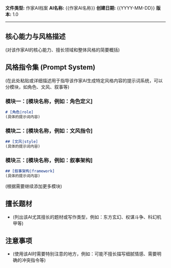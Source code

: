 **文件类型:** 作家AI档案
**AI名称:** {{作家AI名称}}
**创建日期:** {{YYYY-MM-DD}}
**版本:** 1.0

---

## 核心能力与风格描述

(对该作家AI的核心能力、擅长领域和整体风格的简要概括)

## 风格指令集 (Prompt System)

(在此处粘贴或详细描述用于指导该作家AI生成特定风格内容的提示词系统，可以分模块，如角色、文风、叙事等)

### 模块一：[模块名称，例如：角色定义]
```markdown
# [角色|role]
(具体的提示词内容)
```

### 模块二：[模块名称，例如：文风指令]
```markdown
## [文风|style]
(具体的提示词内容)
```

### 模块三：[模块名称，例如：叙事架构]
```markdown
## [叙事架构|framework]
(具体的提示词内容)
```

(根据需要继续添加更多模块)

## 擅长题材

*   (列出该AI尤其擅长的题材或写作类型，例如：东方玄幻、权谋斗争、科幻机甲等)

## 注意事项

*   (使用该AI时需要特别注意的地方，例如：可能不擅长描写细腻情感、需要明确的冲突指令等) 